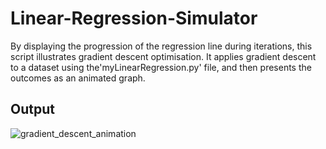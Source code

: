 
# Linear-Regression-Simulator
By displaying the progression of the regression line during iterations, this script illustrates gradient descent optimisation. It applies gradient descent to a dataset using the'myLinearRegression.py' file, and then presents the outcomes as an animated graph.



## Output
![gradient_descent_animation](https://github.com/sohamsangole/Linear-Regression-Simulator/assets/111352611/ed832162-188b-4cec-a5eb-386c8dbb426e)



